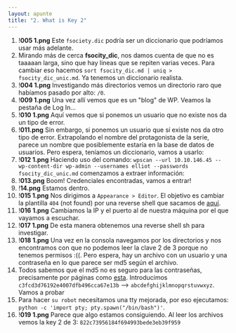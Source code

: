 ```yaml
---
layout: apunte
title: "2. What is Key 2"
---
```


1. !**005 1.png**
Este `fsociety.dic` podría ser un diccionario que podríamos usar más adelante.
2. Mirando más de cerca **fsocity_dic**, nos damos cuenta de que no es taaaaan larga, sino que hay lineas que se repiten varias veces. Para cambiar eso hacemos `sort fsocity_dic.md | uniq > fsocity_dic_unic.md`. Ya tenemos un diccionario realista.
3. !**004 1.png**
Investigando más directorios vemos un directorio raro que habíamos pasado por alto: `/0`.
4. !**009 1.png**
Una vez allí vemos que es un "blog" de WP. Veamos la pestaña de Log In...
5. !**010 1.png**
Aquí vemos que si ponemos un usuario que no existe nos da un tipo de error.
6. !**011.png**
Sin embargo, si ponemos un usuario que sí existe nos da otro tipo de error. Extrapolando el nombre del protagonista de la serie, parece un nombre que posiblemente estaría en la base de datos de usuarios. Pero espera, teníamos un diccionario, vamos a usarlo:
7. !**012 1.png**
Haciendo uso del comando: `wpscan --url 10.10.146.45 --wp-content-dir wp-admin --usernames elliot --passwords fsocity_dic_unic.md` comenzamos a extraer información:
8. !**013.png**
Boom! Credenciales encontradas, vamos a entrar!
9. !**14.png**
Estamos dentro.
10. !**015 1.png**
Nos dirigimos a `Appearance > Editor`. El objetivo es cambiar la plantilla `404` (not found) por una reverse shell que sacamos de [aquí](https://raw.githubusercontent.com/pentestmonkey/php-reverse-shell/master/php-reverse-shell.php).
11. !**016 1.png**
Cambiamos la IP y el puerto al de nuestra máquina por el que vayamos a escuchar.
12. !**017 1.png**
De esta manera obtenemos una reverse shell sh para investigar.
13. !**018 1.png**
Una vez en la consola navegamos por los directorios y nos encontramos con que no podemos leer la clave 2 de 3 porque no tenemos permisos :((. Pero espera, hay un archivo con un usuario y una contraseña en lo que parece ser md5 según el archivo.
14. Todos sabemos que el md5 no es seguro para las contraseñas, precisamente por páginas como [esta](https://md5.gromweb.com/). Introducimos `c3fcd3d76192e4007dfb496cca67e13b` --> `abcdefghijklmnopqrstuvwxyz`. Vamos a probar
15. Para hacer `su robot` necesitamos una tty mejorada, por eso ejecutamos: `python -c 'import pty; pty.spawn("/bin/bash")'`.
16. !**019 1.png**
Parece que algo estamos consiguiendo. Al leer los archivos vemos la key 2 de 3: `822c73956184f694993bede3eb39f959`